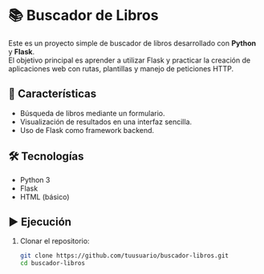 # 📚 Buscador de Libros

Este es un proyecto simple de buscador de libros desarrollado con **Python** y **Flask**.  
El objetivo principal es aprender a utilizar Flask y practicar la creación de aplicaciones web con rutas, plantillas y manejo de peticiones HTTP.

## 🚀 Características
- Búsqueda de libros mediante un formulario.
- Visualización de resultados en una interfaz sencilla.
- Uso de Flask como framework backend.

## 🛠️ Tecnologías
- Python 3
- Flask
- HTML (básico)

## ▶️ Ejecución
1. Clonar el repositorio:
   ```bash
   git clone https://github.com/tuusuario/buscador-libros.git
   cd buscador-libros
